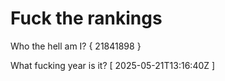 # Fuck the rankings

Who the hell am I?
{ 21841898 }

What fucking year is it?
[ 2025-05-21T13:16:40Z ]
